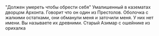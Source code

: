 "Должен умереть чтобы обрести себя"
Умалишенный в казематах дворцом Архонта. 
Говорит что он один из Престолов. 
Оболочка с жалкими остатками, они обманули меня и заточили меня. У них нет имени. Вы называете их древними. 
Старый Азимар с ошейнике из орихалка